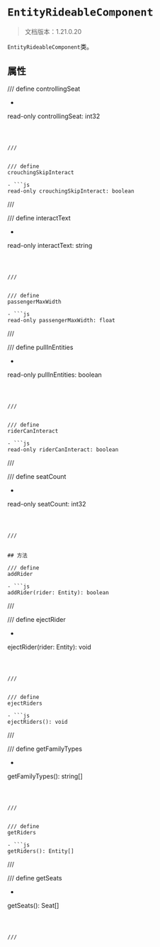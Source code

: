 # `EntityRideableComponent`

> 文档版本：1.21.0.20

`EntityRideableComponent`类。

## 属性

/// define
controllingSeat

- ```js
read-only controllingSeat: int32
```



///


/// define
crouchingSkipInteract

- ```js
read-only crouchingSkipInteract: boolean
```



///


/// define
interactText

- ```js
read-only interactText: string
```



///


/// define
passengerMaxWidth

- ```js
read-only passengerMaxWidth: float
```



///


/// define
pullInEntities

- ```js
read-only pullInEntities: boolean
```



///


/// define
riderCanInteract

- ```js
read-only riderCanInteract: boolean
```



///


/// define
seatCount

- ```js
read-only seatCount: int32
```



///


## 方法

/// define
addRider

- ```js
addRider(rider: Entity): boolean
```



///


/// define
ejectRider

- ```js
ejectRider(rider: Entity): void
```



///


/// define
ejectRiders

- ```js
ejectRiders(): void
```



///


/// define
getFamilyTypes

- ```js
getFamilyTypes(): string[]
```



///


/// define
getRiders

- ```js
getRiders(): Entity[]
```



///


/// define
getSeats

- ```js
getSeats(): Seat[]
```



///

